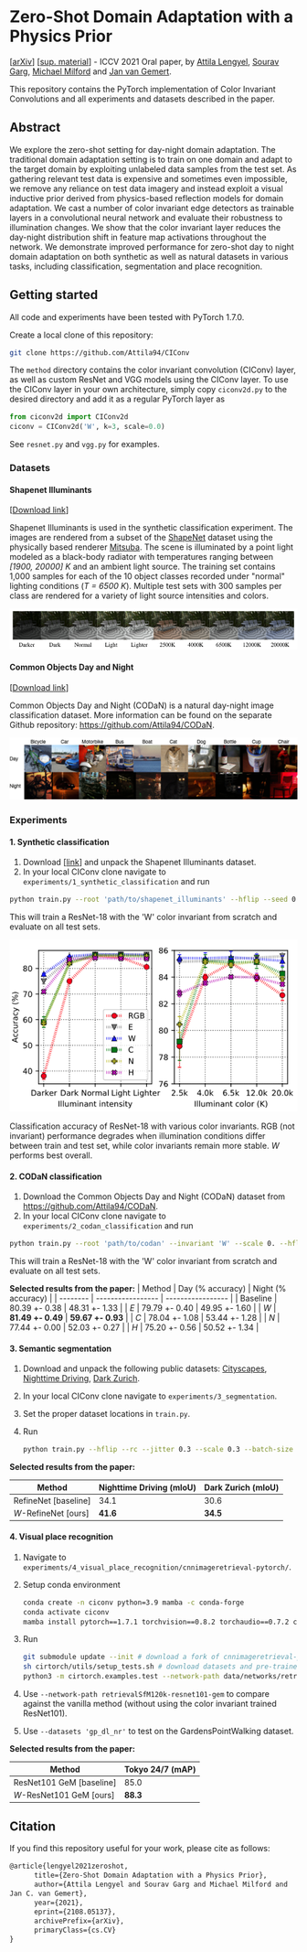 # Zero-Shot Domain Adaptation with a Physics Prior

[[arXiv](https://arxiv.org/abs/2108.05137)] [[sup. material](supplementary_material.pdf)] - ICCV 2021 Oral paper, by [Attila Lengyel](https://attila94.github.io), [Sourav Garg](https://staff.qut.edu.au/staff/s.garg), [Michael Milford](https://research.qut.edu.au/qcr/Our%20people/michael-milford/) and [Jan van Gemert](http://jvgemert.github.io/index.html).

This repository contains the PyTorch implementation of Color Invariant Convolutions and all experiments and datasets described in the paper.

## Abstract
We explore the zero-shot setting for day-night domain adaptation. The traditional domain adaptation setting is to train on one domain and adapt to the target domain by exploiting unlabeled data samples from the test set. As gathering relevant test data is expensive and sometimes even impossible, we remove any reliance on test data imagery and instead exploit a visual inductive prior derived from physics-based reflection models for domain adaptation. We cast a number of color invariant edge detectors as trainable layers in a convolutional neural network and evaluate their  robustness to illumination changes. We show that the color invariant layer reduces the day-night distribution shift in feature map activations throughout the network. We demonstrate improved performance for zero-shot day to night domain adaptation on both synthetic as well as natural datasets in various tasks, including classification, segmentation and place recognition.

## Getting started

All code and experiments have been tested with PyTorch 1.7.0.

Create a local clone of this repository:
```bash
git clone https://github.com/Attila94/CIConv
```

The `method` directory contains the color invariant convolution (CIConv) layer, as well as custom ResNet and VGG models using the CIConv layer. To use the CIConv layer in your own architecture, simply copy `ciconv2d.py` to the desired directory and add it as a regular PyTorch layer as

```python
from ciconv2d import CIConv2d
ciconv = CIConv2d('W', k=3, scale=0.0)
```

See `resnet.py` and `vgg.py` for examples.

### Datasets

#### Shapenet Illuminants

[[Download link](https://data.4tu.nl/account/articles/15141273)]

Shapenet Illuminants is used in the synthetic classification experiment. The images are rendered from a subset of the [ShapeNet](https://shapenet.org) dataset using the physically based renderer [Mitsuba](https://www.mitsuba-renderer.org). The scene is illuminated by a point light modeled as a black-body radiator with temperatures ranging between *[1900, 20000] K* and an ambient light source. The training set contains 1,000 samples for each of the 10 object classes recorded under "normal" lighting conditions (*T = 6500 K*). Multiple test sets with 300 samples per class are rendered for a variety of light source intensities and colors.

![shapenet_illuminants](images/shapenet_illuminants.png)

#### Common Objects Day and Night

[[Download link](https://github.com/Attila94/CODaN)]

Common Objects Day and Night (CODaN) is a natural day-night image classification dataset. More information can be found on the separate Github repository: https://github.com/Attila94/CODaN.

![codan](images/codan.gif)

### Experiments

#### 1. Synthetic classification

1. Download [[link](https://data.4tu.nl/account/articles/15141273)] and unpack the Shapenet Illuminants dataset.
2. In your local CIConv clone navigate to `experiments/1_synthetic_classification` and run
```bash
python train.py --root 'path/to/shapenet_illuminants' --hflip --seed 0 --invariant 'W'
```

This will train a ResNet-18 with the 'W' color invariant from scratch and evaluate on all test sets.

![shapenet_illuminants_results](images/shapenet_illuminants_results.png)

Classification  accuracy  of  ResNet-18  with  various  color  invariants. RGB (not invariant) performance degrades when illumination conditions differ between train and test set, while color invariants remain more stable. *W* performs best overall.

#### 2. CODaN classification

1. Download the Common Objects Day and Night (CODaN) dataset from https://github.com/Attila94/CODaN.
2. In your local CIConv clone navigate to `experiments/2_codan_classification` and run
```bash
python train.py --root 'path/to/codan' --invariant 'W' --scale 0. --hflip --jitter 0.3 --rr 20 --seed 0
```

This will train a ResNet-18 with the 'W' color invariant from scratch and evaluate on all test sets.

**Selected results from the paper:**
| Method   | Day (% accuracy) | Night (% accuracy) |
| -------- | ----------------- | ----------------- |
| Baseline | 80.39 +- 0.38     | 48.31 +- 1.33     |
| *E*       | 79.79 +- 0.40     | 49.95 +- 1.60     |
| *W*       | **81.49 +- 0.49** | **59.67 +- 0.93** |
| *C*       | 78.04 +- 1.08     | 53.44 +- 1.28     |
| *N*       | 77.44 +- 0.00     | 52.03 +- 0.27     |
| *H*       | 75.20 +- 0.56     | 50.52 +- 1.34     |

#### 3. Semantic segmentation

1. Download and unpack the following public datasets: [Cityscapes](https://www.cityscapes-dataset.com), [Nighttime Driving](http://data.vision.ee.ethz.ch/daid/NighttimeDriving/NighttimeDrivingTest.zip), [Dark Zurich](https://data.vision.ee.ethz.ch/csakarid/shared/GCMA_UIoU/Dark_Zurich_val_anon.zip).

2. In your local CIConv clone navigate to `experiments/3_segmentation`.

3. Set the proper dataset locations in `train.py`.

4. Run

   ```bash
   python train.py --hflip --rc --jitter 0.3 --scale 0.3 --batch-size 6 --pretrained --invariant 'W'
   ```

**Selected results from the paper:**

| Method               | Nighttime Driving (mIoU) | Dark Zurich (mIoU) |
| -------------------- | ------------------------ | ------------------ |
| RefineNet [baseline] | 34.1                     | 30.6               |
| *W*-RefineNet [ours] | **41.6**                 | **34.5**           |

#### 4. Visual place recognition

1. Navigate to `experiments/4_visual_place_recognition/cnnimageretrieval-pytorch/`.

2. Setup conda environment

   ```bash
   conda create -n ciconv python=3.9 mamba -c conda-forge
   conda activate ciconv
   mamba install pytorch==1.7.1 torchvision==0.8.2 torchaudio==0.7.2 cudatoolkit=10.1 scikit-image -c pytorch
   ```
3. Run

   ```bash
   git submodule update --init # download a fork of cnnimageretrieval-pytorch
   sh cirtorch/utils/setup_tests.sh # download datasets and pre-trained models 
   python3 -m cirtorch.examples.test --network-path data/networks/retrieval-SfM-120k_w_resnet101_gem/model.path.tar --multiscale '[1, 1/2**(1/2), 1/2]' --datasets '247tokyo1k' --whitening 'retrieval-SfM-120k'
   ```
4. Use `--network-path retrievalSfM120k-resnet101-gem` to compare against the vanilla method (without using the color invariant trained ResNet101).

5. Use `--datasets 'gp_dl_nr'` to test on the GardensPointWalking dataset. 

**Selected results from the paper:**

| Method                   | Tokyo 24/7 (mAP) |
| ------------------------ | ---------------- |
| ResNet101 GeM [baseline] | 85.0             |
| *W*-ResNet101 GeM [ours] | **88.3**         |

## Citation

If you find this repository useful for your work, please cite as follows:

```
@article{lengyel2021zeroshot,
      title={Zero-Shot Domain Adaptation with a Physics Prior}, 
      author={Attila Lengyel and Sourav Garg and Michael Milford and Jan C. van Gemert},
      year={2021},
      eprint={2108.05137},
      archivePrefix={arXiv},
      primaryClass={cs.CV}
}
```

